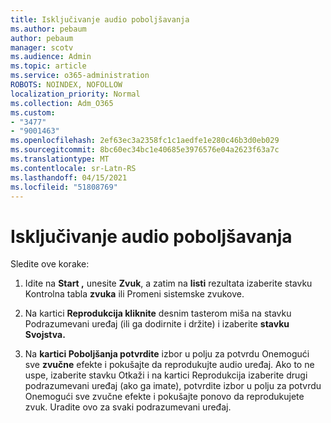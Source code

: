 ```yaml
---
title: Isključivanje audio poboljšavanja
ms.author: pebaum
author: pebaum
manager: scotv
ms.audience: Admin
ms.topic: article
ms.service: o365-administration
ROBOTS: NOINDEX, NOFOLLOW
localization_priority: Normal
ms.collection: Adm_O365
ms.custom:
- "3477"
- "9001463"
ms.openlocfilehash: 2ef63ec3a2358fc1c1aedfe1e280c46b3d0eb029
ms.sourcegitcommit: 8bc60ec34bc1e40685e3976576e04a2623f63a7c
ms.translationtype: MT
ms.contentlocale: sr-Latn-RS
ms.lasthandoff: 04/15/2021
ms.locfileid: "51808769"
---
```

# <a name="turn-off-audio-enhancement"></a>Isključivanje audio poboljšavanja

Sledite ove korake:

1. Idite na **Start ,** unesite **Zvuk**, a zatim na **listi** rezultata izaberite stavku Kontrolna tabla **zvuka** ili Promeni sistemske zvukove.

2. Na kartici **Reprodukcija kliknite** desnim tasterom miša na stavku Podrazumevani uređaj (ili ga dodirnite i držite) i izaberite **stavku Svojstva.**

3. Na **kartici Poboljšanja potvrdite** izbor u polju za potvrdu Onemogući sve **zvučne** efekte i pokušajte da reprodukujte audio uređaj. Ako to ne uspe, izaberite stavku  Otkaži i na kartici Reprodukcija izaberite  drugi podrazumevani uređaj (ako ga imate), potvrdite izbor u polju za potvrdu Onemogući sve zvučne efekte i pokušajte ponovo da reprodukujete zvuk.  Uradite ovo za svaki podrazumevani uređaj.
